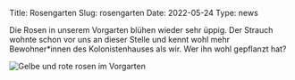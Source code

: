 Title: Rosengarten
Slug: rosengarten
Date: 2022-05-24
Type: news

Die Rosen in unserem Vorgarten blühen wieder sehr üppig. Der Strauch wohnte schon vor uns an dieser Stelle und kennt wohl mehr Bewohner\*innen des Kolonistenhauses als wir. Wer ihn wohl gepflanzt hat?

<img src="/images/22_mai.png" alt="Gelbe und rote rosen im Vorgarten"/>
